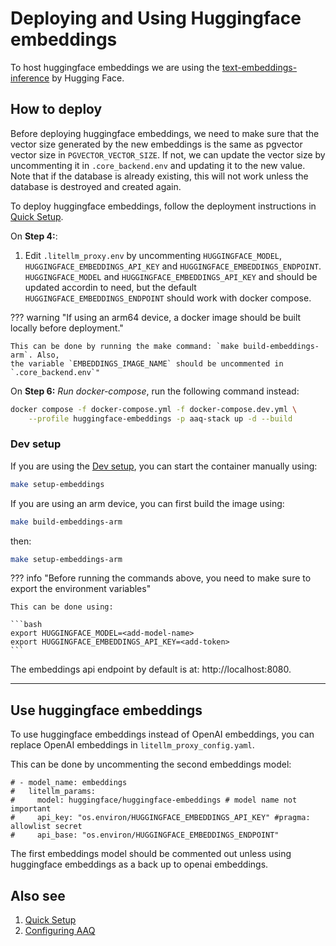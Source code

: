 # Deploying and Using Huggingface embeddings

To host huggingface embeddings we are using the
[text-embeddings-inference](https://github.com/huggingface/text-embeddings-inference)
by Hugging Face.

## How to deploy

Before deploying huggingface embeddings, we need to make sure that the vector size generated by the new embeddings is the same as pgvector vector size in `PGVECTOR_VECTOR_SIZE`. If not, we can
update the vector size by uncommenting it in `.core_backend.env` and updating it to the new
value. Note that if the database is already existing, this will not work unless the database is
destroyed and created again.

To deploy huggingface embeddings, follow the deployment instructions in [Quick Setup]("../../deployment/quick-setup.md").

On **Step 4:**:

1. Edit `.litellm_proxy.env` by uncommenting `HUGGINGFACE_MODEL`, `HUGGINGFACE_EMBEDDINGS_API_KEY`
   and `HUGGINGFACE_EMBEDDINGS_ENDPOINT`. `HUGGINGFACE_MODEL` and `HUGGINGFACE_EMBEDDINGS_API_KEY` and
   should be updated accordin to need, but the default `HUGGINGFACE_EMBEDDINGS_ENDPOINT` should
   work with docker compose.

??? warning "If using an arm64 device, a docker image should be built locally before deployment."

    This can be done by running the make command: `make build-embeddings-arm`. Also,
    the variable `EMBEDDINGS_IMAGE_NAME` should be uncommented in `.core_backend.env`"

On **Step 6:** _Run docker-compose_, run the following command instead:

```bash
docker compose -f docker-compose.yml -f docker-compose.dev.yml \
    --profile huggingface-embeddings -p aaq-stack up -d --build
```

### Dev setup

If you are using the [Dev setup](../../develop/setup.md), you can start the container
manually using:

```bash
make setup-embeddings
```

If you are using an arm device, you can first build the image using:

```bash
make build-embeddings-arm
```

then:

```bash
make setup-embeddings-arm
```

??? info "Before running the commands above, you need to make sure to export the environment variables"

    This can be done using:

    ```bash
    export HUGGINGFACE_MODEL=<add-model-name>
    export HUGGINGFACE_EMBEDDINGS_API_KEY=<add-token>
    ```

The embeddings api endpoint by default is at: http://localhost:8080.

---

## Use huggingface embeddings

To use huggingface embeddings instead of OpenAI embeddings, you can replace OpenAI
embeddings in `litellm_proxy_config.yaml`.

This can be done by uncommenting the second embeddings model:

```
# - model_name: embeddings
#   litellm_params:
#     model: huggingface/huggingface-embeddings # model name not important
#     api_key: "os.environ/HUGGINGFACE_EMBEDDINGS_API_KEY" #pragma: allowlist secret
#     api_base: "os.environ/HUGGINGFACE_EMBEDDINGS_ENDPOINT"
```

The first embeddings model should be commented out unless using huggingface embeddings
as a back up to openai embeddings.

## Also see

1. [Quick Setup]("../../deployment/quick-setup.md")
2. [Configuring AAQ]("../../deployment/config-options.md")
